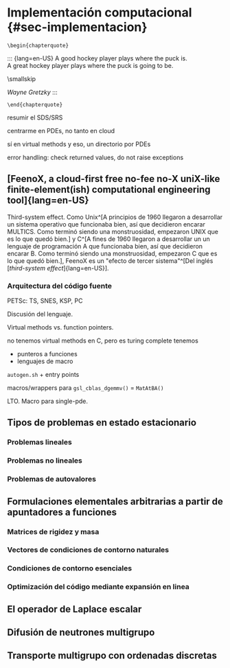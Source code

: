 # Implementación computacional {#sec-implementacion}

```{=latex}
\begin{chapterquote}
```
::: {lang=en-US}
A good hockey player plays where the puck is.  
A great hockey player plays where the puck is going to be.

\smallskip

_Wayne Gretzky_
:::
```{=latex}
\end{chapterquote}
```

resumir el SDS/SRS

centrarme en PDEs, no tanto en cloud

sí en virtual methods y eso, un directorio por PDEs

error handling: check returned values, do not raise exceptions

## [FeenoX, a cloud-first free no-fee no-X uniX-like finite-element(ish) computational engineering tool]{lang=en-US}

Third-system effect.
Como Unix^[A principios de 1960 llegaron a desarrollar un sistema operativo que funcionaba bien, así que decidieron encarar MULTICS. Como terminó siendo una monstruosidad, empezaron UNIX que es lo que quedó bien.]
y C^[A fines de 1960 llegaron a desarrollar un un lenguaje de programación A que funcionaba bien, así que decidieron encarar B. Como terminó siendo una monstruosidad, empezaron C que es lo que quedó bien.], FeenoX es un "efecto de tercer sistema"^[Del inglés [_third-system effect_]{lang=en-US}].


### Arquitectura del código fuente

PETSc: TS, SNES, KSP, PC

Discusión del lenguaje.

Virtual methods vs. function pointers.

no tenemos virtual methods en C, pero es turing complete
tenemos

 * punteros a funciones
 * lenguajes de macro

`autogen.sh` + entry points

macros/wrappers para `gsl_cblas_dgemmv()` = `MatAtBA()`


LTO. Macro para single-pde.

## Tipos de problemas en estado estacionario

### Problemas lineales

### Problemas no lineales

### Problemas de autovalores


## Formulaciones elementales arbitrarias a partir de apuntadores a funciones

### Matrices de rigidez y masa

### Vectores de condiciones de contorno naturales

### Condiciones de contorno esenciales

### Optimización del código mediante expansión en linea 



## El operador de Laplace escalar

## Difusión de neutrones multigrupo

## Transporte multigrupo con ordenadas discretas


